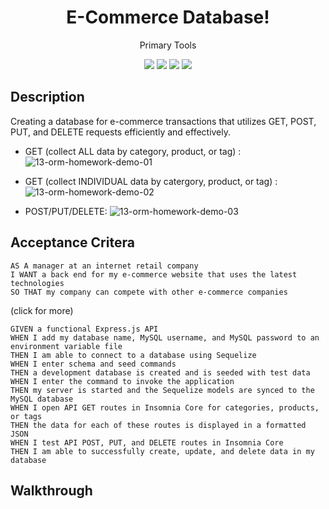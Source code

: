 <h1 align="center">E-Commerce Database!</h1>
<p align="center">Primary Tools</p>
<p align="center">
    <img src="https://img.shields.io/badge/Javascript-yellow" />
    <img src="https://img.shields.io/badge/-sequelize-green" />
    <img src="https://img.shields.io/badge/-inquirer-red" >
    <img src="https://img.shields.io/badge/mySQL-blue"  />
</p>

## Description
Creating a database for e-commerce transactions that utilizes GET, POST, PUT, and DELETE requests efficiently and effectively.


- GET (collect ALL data by category, product, or tag) :
![13-orm-homework-demo-01](https://user-images.githubusercontent.com/111401066/220498526-18510b56-60c5-4049-aa05-6098c02e6294.gif)

- GET (collect INDIVIDUAL data by catergory, product, or tag) :
![13-orm-homework-demo-02](https://user-images.githubusercontent.com/111401066/220499094-12711abc-95de-4d42-a1ba-65eaa04ff0af.gif)

- POST/PUT/DELETE:
![13-orm-homework-demo-03](https://user-images.githubusercontent.com/111401066/220499239-15b75846-e8e0-4cdf-80ae-716645be8829.gif)


## Acceptance Critera
```
AS A manager at an internet retail company
I WANT a back end for my e-commerce website that uses the latest technologies
SO THAT my company can compete with other e-commerce companies
```
(click for more)
</summary>

```
GIVEN a functional Express.js API
WHEN I add my database name, MySQL username, and MySQL password to an environment variable file
THEN I am able to connect to a database using Sequelize
WHEN I enter schema and seed commands
THEN a development database is created and is seeded with test data
WHEN I enter the command to invoke the application
THEN my server is started and the Sequelize models are synced to the MySQL database
WHEN I open API GET routes in Insomnia Core for categories, products, or tags
THEN the data for each of these routes is displayed in a formatted JSON
WHEN I test API POST, PUT, and DELETE routes in Insomnia Core
THEN I am able to successfully create, update, and delete data in my database
```

## Walkthrough
